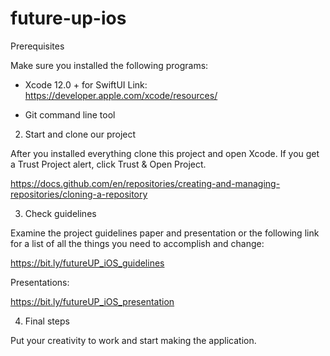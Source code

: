 # future-up-ios

Prerequisites

Make sure you installed the following programs:

* Xcode 12.0 + for SwiftUI
Link: https://developer.apple.com/xcode/resources/

* Git command line tool

2. Start and clone our project

After you installed everything clone this project and open Xcode. If you get a Trust Project alert, click Trust & Open Project.

https://docs.github.com/en/repositories/creating-and-managing-repositories/cloning-a-repository

3. Check guidelines

Examine the project guidelines paper and presentation or the following link for a list of all the things you need to accomplish and change:

https://bit.ly/futureUP_iOS_guidelines

Presentations:

https://bit.ly/futureUP_iOS_presentation

4. Final steps

Put your creativity to work and start making the application.
